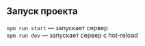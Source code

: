 
## Запуск проекта

`npm run start` — запускает сервер  
`npm run dev` — запускает сервер с hot-reload
